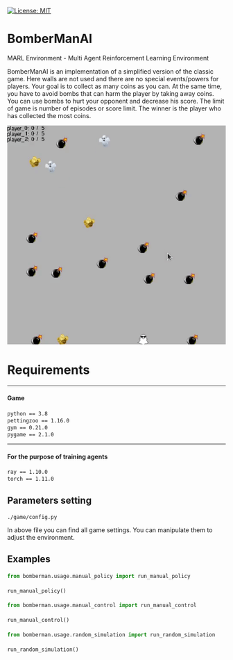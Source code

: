 
[![License: MIT](https://img.shields.io/badge/License-MIT-yellow.svg)](https://opensource.org/licenses/MIT)
# BomberManAI
MARL Environment - Multi Agent Reinforcement Learning Environment 

BomberManAI is an implementation of a simplified version of the classic game. 
Here walls are not used and there are no special events/powers for players. 
Your goal is to collect as many coins as you can. 
At the same time, you have to avoid bombs that can harm the player by taking away coins.
You can use bombs to hurt your opponent and decrease his score. 
The limit of game is number of episodes or score limit. 
The winner is the player who has collected the most coins.

![Alt Text](bomberman/game/board_elements/images/visualization.gif)

# Requirements

---
#### Game
```
python == 3.8
pettingzoo == 1.16.0
gym == 0.21.0
pygame == 2.1.0 
```
---
#### For the purpose of training agents 
```
ray == 1.10.0
torch == 1.11.0
```
## Parameters setting
```
./game/config.py
```
In above file you can find all game settings. You can manipulate them to adjust
the environment.

## Examples

```python
from bomberman.usage.manual_policy import run_manual_policy

run_manual_policy()

from bomberman.usage.manual_control import run_manual_control

run_manual_control()

from bomberman.usage.random_simulation import run_random_simulation

run_random_simulation()
```




